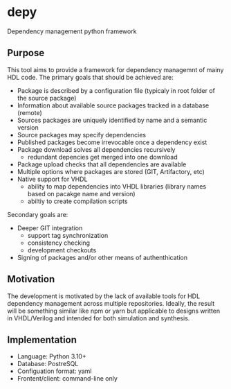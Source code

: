 # depy
Dependency management python framework

## Purpose
This tool aims to provide a framework for dependency managemnt of mainy HDL code.
The primary goals that should be achieved are:
- Package is described by a configuration file (typicaly in root folder of the source package)
- Information about available source packages tracked in a database (remote)
- Sources packages are uniquely identified by name and a semantic version
- Source packages may specify dependencies
- Published packages become irrevocable once a dependency exist
- Package download solves all dependencies recursively
  - redundant depencies get merged into one download
- Package upload checks that all dependencies are available
- Multiple options where packages are stored (GIT, Artifactory, etc)
- Native support for VHDL
  - ability to map dependencies into VHDL libraries (library names based on pacakge name and version)
  - abiltiy to create compilation scripts

Secondary goals are:
- Deeper GIT integration
  - support tag synchronization
  - consistency checking
  - development checkouts
- Signing of packages and/or other means of authenthication

## Motivation
The development is motivated by the lack of available tools for HDL dependency management across multiple repositories.
Ideally, the result will be something similar like npm or yarn but applicable to designs written in VHDL/Verilog and
intended for both simulation and synthesis. 

## Implementation
- Language: Python 3.10+
- Database: PostreSQL
- Configuation format: yaml
- Frontent/client: command-line only

